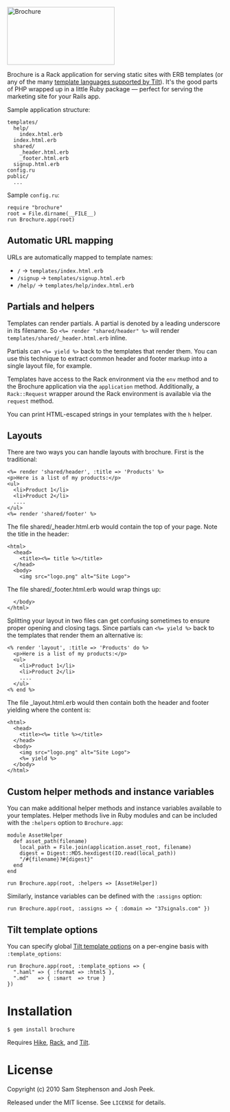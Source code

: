 <img src="https://github.com/downloads/sstephenson/brochure/logo.png"
width="250" height="135" alt="Brochure">

Brochure is a Rack application for serving static sites with ERB
templates (or any of the many [template languages supported by
Tilt](http://github.com/rtomayko/tilt/blob/master/TEMPLATES.md#readme)).
It's the good parts of PHP wrapped up in a little Ruby package &mdash;
perfect for serving the marketing site for your Rails app.


Sample application structure:

    templates/
      help/
        index.html.erb
      index.html.erb
      shared/
        _header.html.erb
        _footer.html.erb
      signup.html.erb
    config.ru
    public/
      ...

Sample `config.ru`:

    require "brochure"
    root = File.dirname(__FILE__)
    run Brochure.app(root)


## Automatic URL mapping

URLs are automatically mapped to template names:

* `/` &rarr; `templates/index.html.erb`
* `/signup` &rarr; `templates/signup.html.erb`
* `/help/` &rarr; `templates/help/index.html.erb`


## Partials and helpers

Templates can render partials. A partial is denoted by a leading
underscore in its filename. So `<%= render "shared/header" %>` will
render `templates/shared/_header.html.erb` inline.

Partials can `<%= yield %>` back to the templates that render
them. You can use this technique to extract common header and footer
markup into a single layout file, for example.

Templates have access to the Rack environment via the `env` method and
to the Brochure application via the `application`
method. Additionally, a `Rack::Request` wrapper around the Rack
environment is available via the `request` method.

You can print HTML-escaped strings in your templates with the `h`
helper.

## Layouts

There are two ways you can handle layouts with brochure. First is the
traditional:

    <%= render 'shared/header', :title => 'Products' %>
    <p>Here is a list of my products:</p>
    <ul>
      <li>Product 1</li>
      <li>Product 2</li>
      ....
    </ul>
    <%= render 'shared/footer' %>

The file shared/_header.html.erb would contain the top of your page.
Note the title in the header:

    <html>
      <head>
        <title><%= title %></title>
      </head>
      <body>
        <img src="logo.png" alt="Site Logo">

The file shared/_footer.html.erb would wrap things up:

      </body>
    </html>

Splitting your layout in two files can get confusing sometimes to ensure
proper opening and closing tags. Since partials can `<%= yield %>` back
to the templates that render them an alternative is:

    <% render 'layout', :title => 'Products' do %>
      <p>Here is a list of my products:</p>
      <ul>
        <li>Product 1</li>
        <li>Product 2</li>
        ....
      </ul>
    <% end %>

The file _layout.html.erb would then contain both the header and footer
yielding where the content is:

    <html>
      <head>
        <title><%= title %></title>
      </head>
      <body>
        <img src="logo.png" alt="Site Logo">
        <%= yield %>
      </body>
    </html>

## Custom helper methods and instance variables

You can make additional helper methods and instance variables
available to your templates. Helper methods live in Ruby modules and
can be included with the `:helpers` option to `Brochure.app`:

    module AssetHelper
      def asset_path(filename)
        local_path = File.join(application.asset_root, filename)
        digest = Digest::MD5.hexdigest(IO.read(local_path))
        "/#{filename}?#{digest}"
      end
    end

    run Brochure.app(root, :helpers => [AssetHelper])

Similarly, instance variables can be defined with the `:assigns`
option:

    run Brochure.app(root, :assigns => { :domain => "37signals.com" })


## Tilt template options

You can specify global [Tilt template
options](https://github.com/rtomayko/tilt/blob/master/TEMPLATES.md#readme)
on a per-engine basis with `:template_options`:

    run Brochure.app(root, :template_options => {
      ".haml" => { :format => :html5 },
      ".md"   => { :smart  => true }
    })


# Installation

    $ gem install brochure

Requires [Hike](http://github.com/sstephenson/hike),
[Rack](http://rack.rubyforge.org/), and
[Tilt](http://github.com/rtomayko/tilt).


# License

Copyright (c) 2010 Sam Stephenson and Josh Peek.

Released under the MIT license. See `LICENSE` for details.
